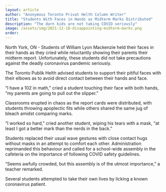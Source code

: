 ```yaml
---
layout: article
author: "Anonymous Toronto Privat Helth Column Writer"
title: "Students With Faces in Hands as Midterm Marks Distributed"
description: "The darn kids are not taking COVID seriously"
image: /assets/img/2021-12-10-disappointing-midterm-marks.png
order:
---
```


North York, ON - Students of William Lyon Mackenzie held their faces in their hands as they cried while reluctantly showing their parents their midterm report. Unfortunately, these students did not take precautions against the deadly coronavirus pandemic seriously. 

The Toronto Publik Helth advised students to support their pitiful faces with their elbows as to avoid direct contact between their hands and face. 

“I have a 102 in math,” cried a student touching their face with both hands, “my parents are going to pull out the slipper.” 

Classrooms erupted in chaos as the report cards were distributed, with students throwing apoplectic fits while others shared the same jug of bleach amidst comparing marks. 

“I worked so hard,” cried another student, wiping his tears with a mask, “at least I got a better mark than the nerds in the back.”

Students replaced their usual wave gestures with close contact hugs without masks in an attempt to comfort each other. Administration reprimanded this behaviour and called for a school-wide assembly in the cafeteria on the importance of following COVID safety guidelines. 

“Seems awfully crowded, but this assembly is of the utmost importance,” a teacher remarked.  

Several students attempted to take their own lives by licking a known coronavirus patient. 

